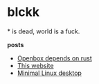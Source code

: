 # blckk

\* is dead, world is a fuck.

**posts**

- [Openbox depends on rust](/openbox)
- [This website](/website)
- [Minimal Linux desktop](/rice)

<!--
**laptop**

- [dotfiles](https://github.com/dylanaraps/dotfiles)
- [bin](https://github.com/dylanaraps/bin)

**projects**

- [neofetch](https://github.com/dylanaraps/neofetch)
- [pywal](https://github.com/dylanaraps/pywal)
- [fff](https://github.com/dylanaraps/fff)
- [pure bash bible](https://github.com/dylanaraps/pure-bash-bible)
- [pal](https://github.com/dylanaraps/pal)
- [birch](https://github.com/dylanaraps/birch)
- [nosj](https://github.com/dylanaraps/nosj)
- [pash](https://github.com/dylanaraps/pash)
- [promptless](https://github.com/dylanaraps/promptless)
- [pxltrm](https://github.com/dylanaraps/pxltrm)
-->

